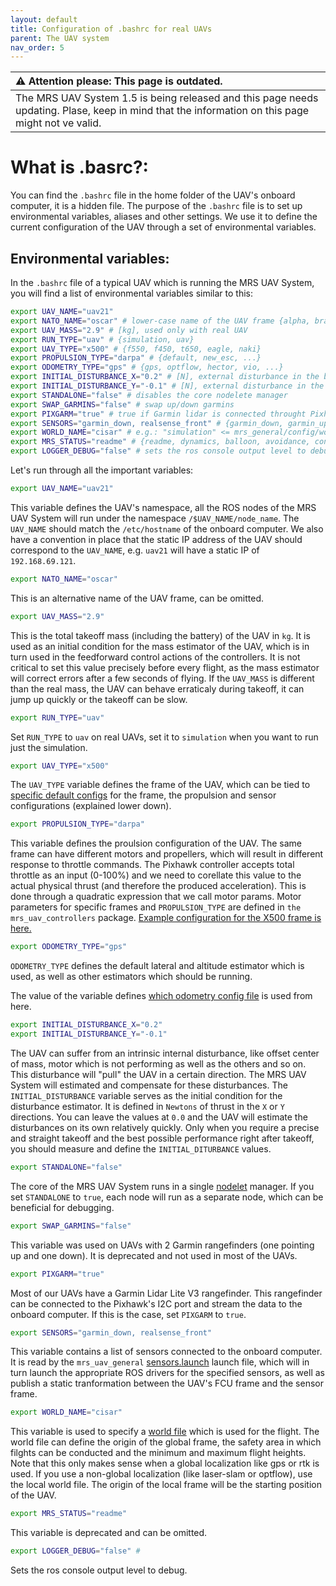 ```yaml
---
layout: default
title: Configuration of .bashrc for real UAVs
parent: The UAV system
nav_order: 5
---
```


| :warning: **Attention please: This page is outdated.**                                                                                           |
| :---                                                                                                                                             |
| The MRS UAV System 1.5 is being released and this page needs updating. Plase, keep in mind that the information on this page might not ve valid. |

# What is .basrc?:

You can find the `.bashrc` file in the home folder of the UAV's onboard computer, it is a hidden file.
The purpose of the `.bashrc` file is to set up environmental variables, aliases and other settings.
We use it to define the current configuration of the UAV through a set of environmental variables.

## Environmental variables:

In the `.bashrc` file of a typical UAV which is running the MRS UAV System, you will find a list of environmental variables similar to this:

```bash
export UAV_NAME="uav21" 
export NATO_NAME="oscar" # lower-case name of the UAV frame {alpha, bravo, charlie, ...}
export UAV_MASS="2.9" # [kg], used only with real UAV
export RUN_TYPE="uav" # {simulation, uav}
export UAV_TYPE="x500" # {f550, f450, t650, eagle, naki}
export PROPULSION_TYPE="darpa" # {default, new_esc, ...}
export ODOMETRY_TYPE="gps" # {gps, optflow, hector, vio, ...}
export INITIAL_DISTURBANCE_X="0.2" # [N], external disturbance in the body frame
export INITIAL_DISTURBANCE_Y="-0.1" # [N], external disturbance in the body frame
export STANDALONE="false" # disables the core nodelete manager
export SWAP_GARMINS="false" # swap up/down garmins
export PIXGARM="true" # true if Garmin lidar is connected throught Pixhawk
export SENSORS="garmin_down, realsense_front" # {garmin_down, garmin_up, rplidar, realsense_front, teraranger, bluefox_optflow, realsense_brick, bluefox_brick}
export WORLD_NAME="cisar" # e.g.: "simulation" <= mrs_general/config/world_simulation.yaml
export MRS_STATUS="readme" # {readme, dynamics, balloon, avoidance, control_error, gripper}
export LOGGER_DEBUG="false" # sets the ros console output level to debug
```

Let's run through all the important variables:

```bash
export UAV_NAME="uav21" 
```
This variable defines the UAV's namespace, all the ROS nodes of the MRS UAV System will run under the namespace `/$UAV_NAME/node_name`.
The `UAV_NAME` should match the `/etc/hostname` of the onboard computer.
We also have a convention in place that the static IP address of the UAV should correspond to the `UAV_NAME`, e.g.
`uav21` will have a static IP of `192.168.69.121`.

```bash
export NATO_NAME="oscar" 
```

This is an alternative name of the UAV frame, can be omitted.

```bash
export UAV_MASS="2.9" 
```

This is the total takeoff mass (including the battery) of the UAV in `kg`.
It is used as an initial condition for the mass estimator of the UAV, which is in turn used in the feedforward control actions of the controllers.
It is not critical to set this value precisely before every flight, as the mass estimator will correct errors after a few seconds of flying.
If the `UAV_MASS` is different than the real mass, the UAV can behave erraticaly during takeoff, it can jump up quickly or the takeoff can be slow.

```bash
export RUN_TYPE="uav"
```

Set `RUN_TYPE` to `uav` on real UAVs, set it to `simulation` when you want to run just the simulation.

```bash
export UAV_TYPE="x500"
```

The `UAV_TYPE` variable defines the frame of the UAV, which can be tied to [specific default configs](https://github.com/ctu-mrs/mrs_uav_managers/tree/master/config/uav) for the frame, the propulsion and sensor configurations (explained lower down).

```bash
export PROPULSION_TYPE="darpa"
```

This variable defines the proulsion configuration of the UAV.
The same frame can have different motors and propellers, which will result in different response to throttle commands.
The Pixhawk controller accepts total throttle as an input (0-100%) and we need to corellate this value to the actual physical thrust (and therefore the produced acceleration).
This is done through a quadratic expression that we call motor params.
Motor parameters for specific frames and `PROPULSION_TYPE` are defined in `the mrs_uav_controllers` package.
[Example configuration for the X500 frame is here.](https://github.com/ctu-mrs/mrs_uav_controllers/tree/master/config/uav/x500) 

```bash
export ODOMETRY_TYPE="gps"
```

`ODOMETRY_TYPE` defines the default lateral and altitude estimator which is used, as well as other estimators which should be running.

The value of the variable defines [which odometry config file](https://github.com/ctu-mrs/mrs_uav_odometry/tree/master/config/uav) is used from here.


```bash
export INITIAL_DISTURBANCE_X="0.2"
export INITIAL_DISTURBANCE_Y="-0.1"
```

The UAV can suffer from an intrinsic internal disturbance, like offset center of mass, motor which is not performing as well as the others and so on.
This disturbance will "pull" the UAV in a certain direction.
The MRS UAV System will estimated and compensate for these disturbances.
The `INITIAL_DISTURBANCE` variable serves as the initial condition for the disturbance estimator.
It is defined in `Newtons` of thrust in the `X` or `Y` directions.
You can leave the values at `0.0` and the UAV will estimate the disturbances on its own relatively quickly.
Only when you require a precise and straight takeoff and the best possible performance right after takeoff, you should measure and define the `INITIAL_DITURBANCE` values.

```bash
export STANDALONE="false"
```

The core of the MRS UAV System runs in a single [nodelet](http://wiki.ros.org/nodelet) manager.
If you set `STANDALONE` to `true`, each node will run as a separate node, which can be beneficial for debugging.

```bash
export SWAP_GARMINS="false"
```

This variable was used on UAVs with 2 Garmin rangefinders (one pointing up and one down).
It is deprecated and not used in most of the UAVs.

```bash
export PIXGARM="true"
```

Most of our UAVs have a Garmin Lidar Lite V3 rangefinder.
This rangefinder can be connected to the Pixhawk's I2C port and stream the data to the onboard computer.
If this is the case, set `PIXGARM` to `true`.

```bash
export SENSORS="garmin_down, realsense_front"
```

This variable contains a list of sensors connected to the onboard computer.
It is read by the `mrs_uav_general` [sensors.launch](https://github.com/ctu-mrs/mrs_uav_general/blob/master/launch/sensors.launch) launch file, which will in turn launch the appropriate ROS drivers for the specified sensors, as well as publish a static tranformation between the UAV's FCU frame and the sensor frame.

```bash
export WORLD_NAME="cisar"
```
This variable is used to specify a [world file](https://github.com/ctu-mrs/mrs_uav_general/tree/master/config/worlds) which is used for the flight.
The world file can define the origin of the global frame, the safety area in which filghts can be conducted and the minimum and maximum flight heights.
Note that this only makes sense when a global localization like gps or rtk is used.
If you use a non-global localization (like laser-slam or optflow), use the local world file.
The origin of the local frame will be the starting position of the UAV.

```bash
export MRS_STATUS="readme"
```

This variable is deprecated and can be omitted.

```bash
export LOGGER_DEBUG="false" #
```

Sets the ros console output level to debug.
